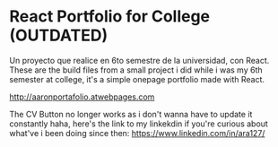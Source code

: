 # React Portfolio for College (OUTDATED)
Un proyecto que realice en 6to semestre de la universidad, con React.
These are the build files from a small project i did while i was my 6th semester at college, it's a simple onepage portfolio made with React.

http://aaronportafolio.atwebpages.com

The CV Button no longer works as i don't wanna have to update it constantly haha, here's the link to my linkekdin if you're curious about what've i been doing since then: 
https://www.linkedin.com/in/ara127/
